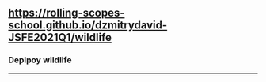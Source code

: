 ## https://rolling-scopes-school.github.io/dzmitrydavid-JSFE2021Q1/wildlife
### Deplpoy wildlife
***
